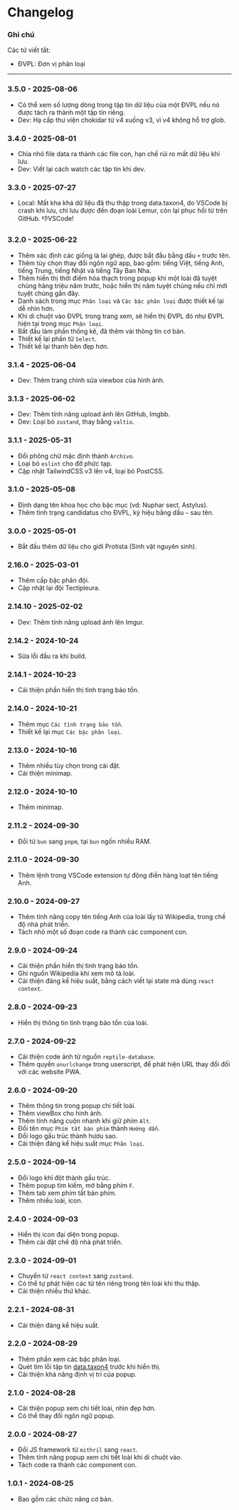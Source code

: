 # Changelog

### Ghi chú

Các từ viết tắt:

-   ĐVPL: Đơn vị phân loại

--------------------------------------------------------------------------------

### 3.5.0 - 2025-08-06

-   Có thể xem số lượng dòng trong tập tin dữ liệu của một ĐVPL nếu nó được tách ra thành một tập tin riêng.
-   Dev: Hạ cấp thư viện chokidar từ v4 xuống v3, vì v4 không hỗ trợ glob.

### 3.4.0 - 2025-08-01

-   Chia nhỏ file data ra thành các file con, hạn chế rủi ro mất dữ liệu khi lưu.
-   Dev: Viết lại cách watch các tập tin khi dev.

### 3.3.0 - 2025-07-27

-   Local: Mất kha khá dữ liệu đã thu thập trong data.taxon4, do VSCode bị crash khi lưu, chỉ lưu được đến đoạn loài Lemur, còn lại phục hồi từ trên GitHub. 👎VSCode!

### 3.2.0 - 2025-06-22

-   Thêm xác định các giống là lai ghép, được bắt đầu bằng dấu `+` trước tên.
-   Thêm tùy chọn thay đổi ngôn ngữ app, bao gồm: tiếng Việt, tiếng Anh, tiếng Trung, tiếng Nhật và tiếng Tây Ban Nha.
-   Thêm hiển thị thời điểm hóa thạch trong popup khi một loài đã tuyệt chủng hàng triệu năm trước, hoặc hiển thị năm tuyệt chủng nếu chỉ mới tuyệt chủng gần đây.
-   Danh sách trong mục `Phân loại` và `Các bậc phân loại` được thiết kế lại dễ nhìn hơn.
-   Khi di chuột vào ĐVPL trong trang xem, sẽ hiển thị ĐVPL đó như ĐVPL hiện tại trong mục `Phân loại`.
-   Bắt đầu làm phần thống kê, đã thêm vài thông tin cơ bản.
-   Thiết kế lại phần tử `Select`.
-   Thiết kế lại thanh bên đẹp hơn.

### 3.1.4 - 2025-06-04

-   Dev: Thêm trang chỉnh sửa viewbox của hình ảnh.

### 3.1.3 - 2025-06-02

-   Dev: Thêm tính năng upload ảnh lên GitHub, Imgbb.
-   Dev: Loại bỏ `zustand`, thay bằng `valtio`.

### 3.1.1 - 2025-05-31

-   Đổi phông chữ mặc định thành `Archivo`.
-   Loại bỏ `eslint` cho đỡ phức tạp.
-   Cập nhật TailwindCSS v3 lên v4, loại bỏ PostCSS.

### 3.1.0 - 2025-05-08

-   Định dạng tên khoa học cho bậc mục (vd: Nuphar sect. Astylus).
-   Thêm tình trạng candidatus cho ĐVPL, ký hiệu bằng dấu `~` sau tên.

### 3.0.0 - 2025-05-01

-   Bắt đầu thêm dữ liệu cho giới Protista (Sinh vật nguyên sinh).

### 2.16.0 - 2025-03-01

-   Thêm cấp bậc phân đội.
-   Cập nhật lại đội Tectipleura.

### 2.14.10 - 2025-02-02

-   Dev: Thêm tính năng upload ảnh lên Imgur.

### 2.14.2 - 2024-10-24

-   Sửa lỗi đầu ra khi build.

### 2.14.1 - 2024-10-23

-   Cải thiện phần hiển thị tình trạng bảo tồn.

### 2.14.0 - 2024-10-21

-   Thêm mục `Các tình trạng bảo tồn`.
-   Thiết kế lại mục `Các bậc phân loại`.

### 2.13.0 - 2024-10-16

-   Thêm nhiều tùy chọn trong cài đặt.
-   Cải thiện minimap.

### 2.12.0 - 2024-10-10

-   Thêm minimap.

### 2.11.2 - 2024-09-30

-   Đổi từ `bun` sang `pnpm`, tại `bun` ngốn nhiều RAM.

### 2.11.0 - 2024-09-30

-   Thêm lệnh trong VSCode extension tự động điền hàng loạt tên tiếng Anh.

### 2.10.0 - 2024-09-27

-   Thêm tính năng copy tên tiếng Anh của loài lấy từ Wikipedia, trong chế độ nhà phát triển.
-   Tách nhỏ một số đoạn code ra thành các component con.

### 2.9.0 - 2024-09-24

-   Cải thiện phần hiển thị tình trạng bảo tồn.
-   Ghi nguồn Wikipedia khi xem mô tả loài.
-   Cải thiện đáng kể hiệu suất, bằng cách viết lại state mà dùng `react context`.

### 2.8.0 - 2024-09-23

-   Hiển thị thông tin tình trạng bảo tồn của loài.

### 2.7.0 - 2024-09-22

-   Cải thiện code ảnh từ nguồn `reptile-database`.
-   Thêm quyền `onurlchange` trong userscript, để phát hiện URL thay đổi đối với các website PWA.

### 2.6.0 - 2024-09-20

-   Thêm thông tin trong popup chi tiết loài.
-   Thêm viewBox cho hình ảnh.
-   Thêm tính năng cuộn nhanh khi giữ phím `Alt`.
-   Đổi tên mục `Phím tắt bàn phím` thành `Hướng dẫn`.
-   Đổi logo gấu trúc thành hươu sao.
-   Cải thiện đáng kể hiệu suất mục `Phân loại`.

### 2.5.0 - 2024-09-14

-   Đổi logo khỉ đột thành gấu trúc.
-   Thêm popup tìm kiếm, mở bằng phím `F`.
-   Thêm tab xem phím tắt bàn phím.
-   Thêm nhiều loài, icon.

### 2.4.0 - 2024-09-03

-   Hiển thị icon đại diện trong popup.
-   Thêm cài đặt chế độ nhà phát triển.

### 2.3.0 - 2024-09-01

-   Chuyển từ `react context` sang `zustand`.
-   Có thể tự phát hiện các từ tên riêng trong tên loài khi thu thập.
-   Cải thiện nhiều thứ khác.

### 2.2.1 - 2024-08-31

-   Cải thiện đáng kể hiệu suất.

### 2.2.0 - 2024-08-29

-   Thêm phần xem các bậc phân loại.
-   Quét tìm lỗi tập tin [data.taxon4](./public/data/data.taxon4) trước khi hiển thị.
-   Cải thiện khả năng định vị trí của popup.

### 2.1.0 - 2024-08-28

-   Cải thiện popup xem chi tiết loài, nhìn đẹp hơn.
-   Có thể thay đổi ngôn ngữ popup.

### 2.0.0 - 2024-08-27

-   Đổi JS framework từ `mithril` sang `react`.
-   Thêm tính năng popup xem chi tiết loài khi di chuột vào.
-   Tách code ra thành các component con.

### 1.0.1 - 2024-08-25

-   Bao gồm các chức năng cơ bản.
